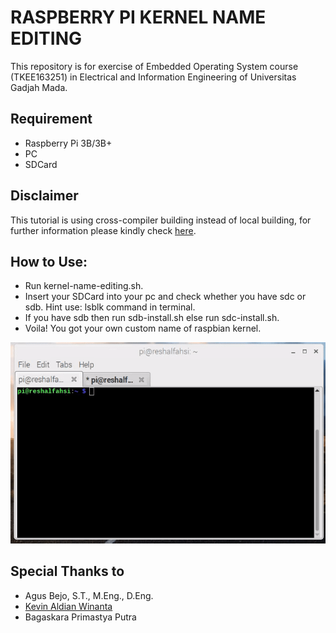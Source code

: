 # RASPBERRY PI KERNEL NAME EDITING
This repository is for exercise of Embedded Operating System course (TKEE163251) in Electrical and Information Engineering of Universitas Gadjah Mada.

## Requirement
* Raspberry Pi 3B/3B+
* PC
* SDCard

## Disclaimer
This tutorial is using cross-compiler building instead of local building, for further information please kindly check [here](https://www.raspberrypi.org/documentation/linux/kernel/building.md).

## How to Use:
* Run kernel-name-editing.sh.
* Insert your SDCard into your pc and check whether you have sdc or sdb. Hint use: lsblk command in terminal.
* If you have sdb then run sdb-install.sh else run sdc-install.sh.
* Voila! You got your own custom name of raspbian kernel.

![alt text](result.gif)

## Special Thanks to
* Agus Bejo, S.T., M.Eng., D.Eng.
* [Kevin Aldian Winanta](https://github.com/kevinaldianw)
* Bagaskara Primastya Putra
